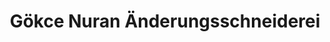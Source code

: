 ---
title: "Gökce Nuran Änderungsschneiderei"
url: /stuttgart/goekce-nuran-aenderungsschneiderei/
shop: Schneiderei
---